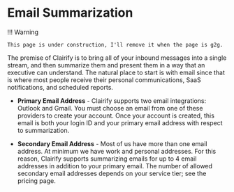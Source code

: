 # Email Summarization

!!! Warning

    This page is under construction, I'll remove it when the page is g2g.

The premise of Clairify is to bring all of your inbound messages into a single stream, and then summarize them and present them in a way that an executive can understand. The natural place to start is with email since that is where most people receive their personal communications, SaaS notifications, and scheduled reports.

* **Primary Email Address** - Clairify supports two email integrations: Outlook and Gmail. You must choose an email from one of these providers to create your account. Once your account is created, this email is both your login ID and your primary email address with respect to summarization.

* **Secondary Email Address** - Most of us have more than one email address. At minimum we have work and personal addresses. For this reason, Clairify supports summarizing emails for up to 4 email addresses in addition to your primary email. The number of allowed secondary email addresses depends on your service tier; see the pricing page.
